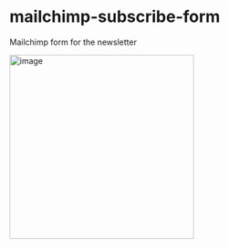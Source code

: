 # mailchimp-subscribe-form
Mailchimp form for the newsletter

<img width="323" alt="image" src="https://github.com/serikshaikamalov/mailchimp-subscribe-form/assets/11631958/db9af6d8-4d41-4f47-86ad-174bcc5a70fd">
